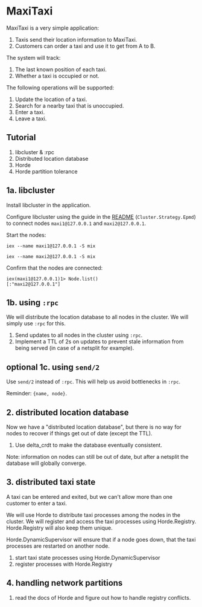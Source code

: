 # MaxiTaxi

MaxiTaxi is a very simple application:

1. Taxis send their location information to MaxiTaxi.
2. Customers can order a taxi and use it to get from A to B.

The system will track:
1. The last known position of each taxi.
2. Whether a taxi is occupied or not.

The following operations will be supported:
1. Update the location of a taxi.
2. Search for a nearby taxi that is unoccupied.
3. Enter a taxi.
4. Leave a taxi.

## Tutorial

1. libcluster & :rpc
2. Distributed location database
3. Horde
4. Horde partition tolerance

## 1a. libcluster

Install libcluster in the application.

Configure libcluster using the guide in the [README](https://github.com/bitwalker/libcluster) (`Cluster.Strategy.Epmd`) to connect nodes `maxi1@127.0.0.1` and `maxi2@127.0.0.1`.

Start the nodes:

```
iex --name maxi1@127.0.0.1 -S mix
```

```
iex --name maxi2@127.0.0.1 -S mix
```

Confirm that the nodes are connected:

```
iex(maxi1@127.0.0.1)1> Node.list()
[:"maxi2@127.0.0.1"]
```

## 1b. using `:rpc`

We will distribute the location database to all nodes in the cluster. We will simply use `:rpc` for this.

1. Send updates to all nodes in the cluster using `:rpc`.
2. Implement a TTL of 2s on updates to prevent stale information from being served (in case of a netsplit for example).

## optional 1c. using `send/2`

Use `send/2` instead of `:rpc`. This will help us avoid bottlenecks in `:rpc`.

Reminder: `{name, node}`.

## 2. distributed location database

Now we have a "distributed location database", but there is no way for nodes to recover if things get out of date (except the TTL).

1. Use delta_crdt to make the database eventually consistent.

Note: information on nodes can still be out of date, but after a netsplit the database will globally converge.

## 3. distributed taxi state

A taxi can be entered and exited, but we can't allow more than one customer to enter a taxi.

We will use Horde to distribute taxi processes among the nodes in the cluster. We will register and access the taxi processes using Horde.Registry. Horde.Registry will also keep them unique.

Horde.DynamicSupervisor will ensure that if a node goes down, that the taxi processes are restarted on another node.

1. start taxi state processes using Horde.DynamicSupervisor
2. register processes with Horde.Registry

## 4. handling network partitions

1. read the docs of Horde and figure out how to handle registry conflicts.
